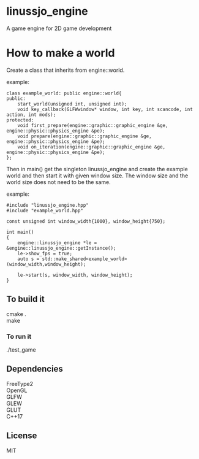 # linussjo_engine
A game engine for 2D game development

# How to make a world
Create a class that inherits from engine::world.  

example:
```
class example_world: public engine::world{
public:
    start_world(unsigned int, unsigned int);
    void key_callback(GLFWwindow* window, int key, int scancode, int action, int mods);
protected:
    void first_prepare(engine::graphic::graphic_engine &ge, engine::physic::physics_engine &pe);
    void prepare(engine::graphic::graphic_engine &ge, engine::physic::physics_engine &pe);
    void on_iteration(engine::graphic::graphic_engine &ge, engine::physic::physics_engine &pe);
};
```
  
Then in main() get the singleton linussjo_engine and create the example world and then start it with given window size. The window size and the world size does not need to be the same.    

example:
```
#include "linussjo_engine.hpp"
#include "example_world.hpp"

const unsigned int window_width{1000}, window_height{750};

int main()
{
    engine::linussjo_engine *le = &engine::linussjo_engine::getInstance();
    le->show_fps = true;
    auto s = std::make_shared<example_world>(window_width,window_height);
    
    le->start(s, window_width, window_height);
}
```
## To build it
cmake .  
make
### To run it
./test_game

## Dependencies 
FreeType2  
OpenGL  
GLFW  
GLEW  
GLUT  
C++17  

## License

MIT
